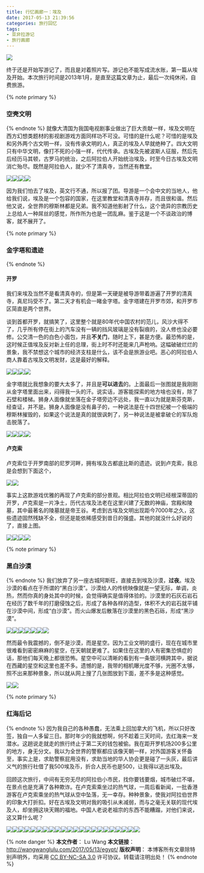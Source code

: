 ```yaml
---
title: 行忆画廊一：埃及
date: 2017-05-13 21:39:56
categories: 旅行回忆
tags:
- 亚非拉游记
- 旅行画廊
---
```

<img src="/images/egypt/feature.jpg" class="img-1f" />

终于还是开始写游记了，而且是对着照片写。游记也不能写成流水账，第一篇从埃及开始。本次旅行时间是2013年1月，是直至这篇文章为止，最后一次纯休闲，自费旅游。

<!-- more -->
{% note primary %}
### 空壳文明
{% endnote %}
就像大清国为我国电视剧事业做出了巨大贡献一样，埃及文明在西方幻想类题材的影视剧游戏方面同样功不可没。可惜的是什么呢？可惜的是埃及和另外两个古文明一样，没有传承文明的人，真正的埃及人早就绝种了。四大文明只有中华文明，像打不死的小强一样，代代传承。古埃及先被波斯人征服，然后先后经历马其顿，古罗马的统治，之后阿拉伯人开始统治埃及，时至今日古埃及文明消亡殆尽。既然是阿拉伯人，就少不了清真寺，当然还有教堂。

<img src="/images/egypt/IMG_1505.jpg" class="img-h" /><img src="/images/egypt/IMG_1509.jpg" class="img-h" /><img src="/images/egypt/IMG_1519.jpg" class="img-h" /><img src="/images/egypt/IMG_1523.jpg" class="img-h" />

因为我们怕去了埃及，英文行不通，所以报了团。导游是一个会中文的当地人，他给我们说，埃及是一个包容的国家，在这里教堂和清真寺并存，而且很和谐。然后他又说，全世界的穆斯林都是兄弟。我不知道他影射了什么，这个诡异的宗教历史上总给人一种屌丝的感觉，所作所为也是一团乱麻。鉴于这是一个不谈政治的博客，就不展开了。

{% note primary %}
### 金字塔和遗迹
{% endnote %}
#### 开罗
我们来埃及当然不是看清真寺的，但是第一天硬是被导游带着游遍了开罗的清真寺，真尼玛受不了。第二天才有机会一睹金字塔。金字塔建在开罗市郊，和开罗市区简直是两个世界。

谈到首都开罗，就搞笑了，这里整个就是80年代中国农村的范儿，风沙大得不了，几乎所有停在街上的汽车没有一辆的挡风玻璃是没有裂痕的，没人修也没必要修。公交清一色的白色小面包，并且**不关门**，随时上下，甚是方便。最恐怖的是，这时候正值埃及反对新上任的总理，街上时不时还能来几声枪响。这幅破破烂烂的景象，我不禁想这个城市的经济支柱是什么，该不会是旅游业吧。恶心的阿拉伯人商人靠着古埃及文明发财，这是最好的解释。

<img src="/images/egypt/IMG_1247.jpg" class="img-h" /><img src="/images/egypt/IMG_0391.jpg" class="img-h" /><img src="/images/egypt/IMG_0392.jpg" class="img-h" /><img src="/images/egypt/IMG_0330.jpg" class="img-h" />

金字塔就比我想象的要大太多了，并且是**可以进去**的。上面最后一张图就是我刚刚从金字塔里面出来，闷得我一头的汗。说实话，游客能探索的地方啥也没有，除了石壁和楼梯。狮身人面像就坐落在金子塔旁边不远处，我一直以为就是斯芬克斯，经查证，并不是。狮身人面像是没有鼻子的，一种说法是在十四世纪被一个极端的穆斯林摧毁的，如果这个说法是真的就很讽刺了，另一种说法是被拿破仑的军队炮击脱落了。

<img src="/images/egypt/IMG_1273.jpg" class="img-h" /><img src="/images/egypt/IMG_1263.jpg" class="img-h" /><img src="/images/egypt/IMG_1260.jpg" class="img-h" /><img src="/images/egypt/IMG_1259.jpg" class="img-h" />


#### 卢克索
卢克索位于开罗南部的尼罗河畔，拥有埃及古都底比斯的遗迹。说到卢克索，我总是会想到下面这个，

<img src="/images/egypt/l2.jpg" class="img-h" /><img src="/images/egypt/l1.jpg" class="img-h" />

事实上这款游戏优雅的再现了卢克索的部分景观。相比阿拉伯文明已经根深蒂固的开罗，卢克索是一片净土，历代古埃及法老在这里兴建了无数的神庙，宫殿和陵墓，其中最著名的陵墓就是帝王谷。考虑到古埃及文明出现距今7000年之久，这些遗迹固然残缺不全，但还是能依稀感受到昔日的强盛。其他的就没什么好说的了，直接上图。

<img src="/images/egypt/IMG_0854.jpg" class="img-h" /><img src="/images/egypt/IMG_0539.jpg" class="img-h" /><img src="/images/egypt/IMG_0903.jpg" class="img-h" /><img src="/images/egypt/IMG_0959.jpg" class="img-h" />

{% note primary %}
### 黑白沙漠
{% endnote %}
我们放弃了另一座古城阿斯旺，直接去到埃及沙漠，**过夜**。埃及沙漠的看点在于所谓的“黑白沙漠”。沙漠给人的传统映像就是一望无际，单调，炎热，然而你真的身处其中的时候，会觉得确实是值得体验的。沙漠里的石灰石岩石在经历了数千年的打磨侵蚀之后，形成了各种各样的造型，体积不大的岩石就平铺在沙漠中间，形成“白沙漠”。而火山爆发后散落在沙漠里的黑色石砾，形成“黑沙漠”。

<img src="/images/egypt/IMG_1134.jpg" class="img-h" /><img src="/images/egypt/IMG_1137.jpg" class="img-h" /><img src="/images/egypt/IMG_1103.jpg" class="img-h" /><img src="/images/egypt/IMG_1228.jpg" class="img-h" /><img src="/images/egypt/IMG_1142.jpg" class="img-h" /><img src="/images/egypt/IMG_1080.jpg" class="img-h" /><img src="/images/egypt/IMG_1093.jpg" class="img-h" />

然而最令我震撼的，倒不是沙漠，而是星空。因为工业文明的盛行，现在在城市里很难看到密密麻麻的星空，在天朝就更难了。如果住在这里的人有密集恐惧症的话，那他们每天晚上都很恐怖。星空中可以清晰的看到有一条银河横跨其中，据说在西藏的星空和这里也差不多。遗憾的是，我带的相机曝光度不够，光圈不太够，照不出来那种景象，所以就从网上搜了几张图放到下面，差不多是这种感觉。


<img src="/images/egypt/galaxy.jpg" class="img-h" /><img src="/images/egypt/galaxy2.jpg" class="img-h" />


{% note primary %}
### 红海后记
{% endnote %}
因为我自己的各种愚蠢，无法乘上回加拿大的飞机，所以只好改签，独自一人多留三日。那时年少的我就想啊，何不趁着三天时间，去红海来一发潜水。这趟说走就走的旅行终止于第二天的钱包被偷。我在距开罗机场200多公里的地方，身无分文。我以为全世界的警察都应该像天朝一样，对外国游客关怀备至，事实上是，求助警察屁用没有，求助当地的华人协会更是碰了一头灰，最后讲义气的旅行社借了我500埃及币，折合人民币也是500，让我得以逃出埃及。

回顾这次旅行，中间有无穷无尽的阿拉伯小市民，找你要钱要烟，城市破烂不堪，在景点也是充满了各种欺诈。在卢克索乘坐过的热气球，一周后看新闻，一批香港游客在卢克索乘坐的热气球从空中坠落，无一幸存。种种景象，使我对阿拉伯世界的印象大打折扣。好在古埃及文明对我的吸引从未减弱，而与之毫无关联的现代埃及人，却坐拥这块天赐的福地。中国人老说老祖宗的东西不能糟蹋，对他们来说，这又算什么呢？


<img src="/images/egypt/IMG_0056.jpg" class="img-h" /><img src="/images/egypt/IMG_0201.jpg" class="img-h" /><img src="/images/egypt/IMG_0527.jpg" class="img-h" /><img src="/images/egypt/IMG_0608.jpg" class="img-h" /><img src="/images/egypt/IMG_0613.jpg" class="img-h" /><img src="/images/egypt/IMG_0835.jpg" class="img-h" /><img src="/images/egypt/IMG_1129.jpg" class="img-h" /><img src="/images/egypt/IMG_1299.jpg" class="img-h" /><img src="/images/egypt/IMG_1310.jpg" class="img-h" /><img src="/images/egypt/IMG_1352.jpg" class="img-h" /><img src="/images/egypt/IMG_1070.jpg" class="img-h" /><img src="/images/egypt/IMG_1177.jpg" class="img-h" /><img src="/images/egypt/IMG_1146.jpg" class="img-h" /><img src="/images/egypt/IMG_1342.jpg" class="img-h" /><img src="/images/egypt/IMG_1336.jpg" class="img-h" /><img src="/images/egypt/IMG_0532.jpg" class="img-h" /><img src="/images/egypt/IMG_1318.jpg" class="img-h" /><img src="/images/egypt/IMG_0917.jpg" class="img-h" /><img src="/images/egypt/IMG_0493.jpg" class="img-h" /><img src="/images/egypt/IMG_0360.jpg" class="img-h" /><img src="/images/egypt/IMG_0987.jpg" class="img-h" /><img src="/images/egypt/IMG_1214.jpg" class="img-h" />

{% note danger %} 
**本文作者**： Lu Wang
**本文链接**： http://wangwanglulu.com/2017/05/13/egypt/
**版权声明**： 本博客所有文章除特别声明外，均采用 [CC BY-NC-SA 3.0](https://creativecommons.org/licenses/by-nc-sa/3.0/cn/) 许可协议。转载请注明出处！
{% endnote %}
